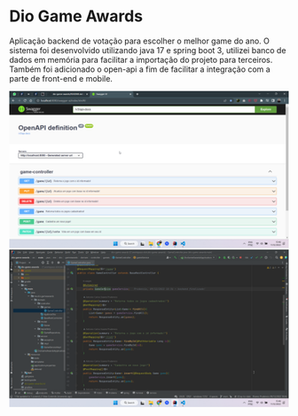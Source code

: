 # Dio Game Awards

Aplicação backend de votação para escolher o melhor game do ano. O sistema foi desenvolvido utilizando java 17 e spring boot 3, utilizei banco de dados em memória para facilitar a importação do projeto para terceiros. Também foi adicionado o open-api a fim de facilitar a integração com a parte de front-end e mobile.  


![image](https://github.com/acsPrudencio/dio-game-awards/blob/main/img/2022-12-11%2015_48_49-Greenshot.png)   
![image](https://github.com/acsPrudencio/dio-game-awards/blob/main/img/2022-12-11%2015_48_41-Greenshot.png)  
